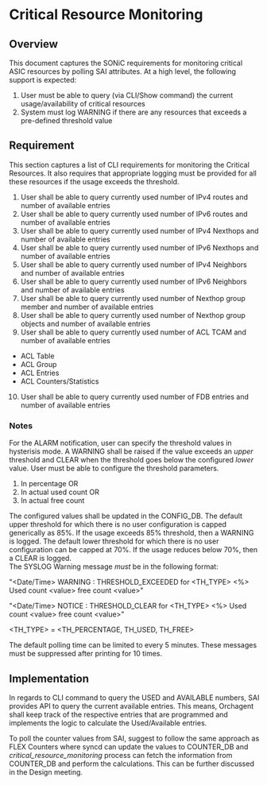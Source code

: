 # Critical Resource Monitoring

## Overview
This document captures the SONiC requirements for monitoring critical ASIC resources by polling SAI attributes. At a high level, the following support is expected:
1.	User must be able to query (via CLI/Show command) the current usage/availability of critical resources
2.	System must log WARNING if there are any resources that exceeds a pre-defined threshold value

## Requirement
This section captures a list of CLI requirements for monitoring the Critical Resources. It also requires that appropriate logging must be provided for all these resources if the usage exceeds the threshold. 
1.	User shall be able to query currently used number of IPv4 routes and number of available entries
2.	User shall be able to query currently used number of IPv6 routes and number of available entries
3.	User shall be able to query currently used number of IPv4 Nexthops and number of available entries
4.	User shall be able to query currently used number of IPv6 Nexthops and number of available entries
5.	User shall be able to query currently used number of IPv4 Neighbors and number of available entries
6.	User shall be able to query currently used number of IPv6 Neighbors and number of available entries
7.	User shall be able to query currently used number of Nexthop group member and number of available entries
8.	User shall be able to query currently used number of Nexthop group objects and number of available entries
9.	User shall be able to query currently used number of ACL TCAM and number of available entries
  -	ACL Table 
  -	ACL Group
  -	ACL Entries
  -	ACL Counters/Statistics
  
10.	User shall be able to query currently used number of FDB entries and number of available entries

### Notes
For the ALARM notification, user can specify the threshold values in hysterisis mode. A WARNING shall be raised if the value exceeds an _upper_ threshold and CLEAR when the threshold goes below the configured _lower_ value. 
User must be able to configure the threshold parameters.
1. In percentage OR
2. In actual used count OR
3. In actual free count 

The configured values shall be updated in the CONFIG_DB. The default upper threshold for which there is no user configuration is capped generically as 85%. If the usage exceeds 85% threshold, then a WARNING is logged. The default lower threshold for which there is no user configuration can be capped at 70%. If the usage reduces below 70%, then a CLEAR is logged.  
The SYSLOG Warning message *must* be in the following format:
 
"<Date/Time> <Device Name> WARNING <Process name>: THRESHOLD_EXCEEDED for <TH_TYPE> <CR name> <%> Used count \<value> free count \<value>"

"<Date/Time> <Device Name> NOTICE <Process name>: THRESHOLD_CLEAR for <TH_TYPE> <CR name> <%>  Used count \<value> free count \<value>"

<TH_TYPE> = <TH_PERCENTAGE, TH_USED, TH_FREE> 

The default polling time can be limited to every 5 minutes. These messages must be suppressed after printing for 10 times. 

## Implementation
In regards to CLI command to query the USED and AVAILABLE numbers, SAI provides API to query the current available entries. This means, Orchagent shall keep track of the respective entries that are programmed and implements the logic to calculate the Used/Available entries. 

To poll the counter values from SAI, suggest to follow the same approach as FLEX Counters where syncd can update the values to COUNTER_DB and _critical_resource_monitoring_ process can fetch the information from COUNTER_DB and perform the calculations. This can be further discussed in the Design meeting. 
